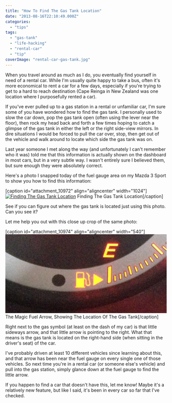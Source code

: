 ```yaml
---
title: "How To Find The Gas Tank Location"
date: "2013-08-16T22:10:49.000Z"
categories: 
  - "tips"
tags: 
  - "gas-tank"
  - "life-hacking"
  - "rental-car"
  - "tip"
coverImage: "rental-car-gas-tank.jpg"
---
```


When you travel around as much as I do, you eventually find yourself in need of a rental car. While I'm usually quite happy to take a bus, often it's more economical to rent a car for a few days, especially if you're trying to get to a hard to reach destination (Cape Reinga in New Zealand was one location where I purposefully rented a car).

If you've ever pulled up to a gas station in a rental or unfamiliar car, I'm sure some of you have wondered how to find the gas tank. I personally used to slow the car down, pop the gas tank open (often using the lever near the floor), then rock my head back and forth a few times hoping to catch a glimpse of the gas tank in either the left or the right side-view mirrors. In dire situations I would be forced to pull the car over, stop, then get out of the vehicle and walk around to locate which side the gas tank was on.

Last year someone I met along the way (and unfortunately I can't remember who it was) told me that this information is actually shown on the dashboard in most cars, but in a very subtle way. I wasn't entirely sure I believed them, but sure enough they were absolutely correct.

Here's a photo I snapped today of the fuel gauge area on my Mazda 3 Sport to show you how to find this information:

\[caption id="attachment\_10972" align="aligncenter" width="1024"\][![Finding The Gas Tank Location](images/rental-car-gas-tank-1024x754.jpg)](http://www.migratorynerd.com/wordpress/wp-content/uploads/2013/08/rental-car-gas-tank.jpg) Finding The Gas Tank Location\[/caption\]

See if you can figure out where the gas tank is located just using this photo. Can you see it?

Let me help you out with this close up crop of the same photo:

\[caption id="attachment\_10974" align="aligncenter" width="540"\][![Finding The Gas Tank Location](images/gas-tank-arrow.jpg)](http://www.migratorynerd.com/wordpress/wp-content/uploads/2013/08/gas-tank-arrow.jpg) The Magic Fuel Arrow, Showing The Location Of The Gas Tank\[/caption\]

Right next to the gas symbol (at least on the dash of my car) is that little sideways arrow, and that little arrow is pointing to the right. What that means is the gas tank is located on the right-hand side (when sitting in the driver's seat) of the car.

I've probably driven at least 10 different vehicles since learning about this, and that arrow has been near the fuel gauge on every single one of those vehicles. So next time you're in a rental car (or someone else's vehicle) and pull into the gas station, simply glance down at the fuel gauge to find the little arrow.

If you happen to find a car that doesn't have this, let me know! Maybe it's a relatively new feature, but like I said, it's been in every car so far that I've checked.
